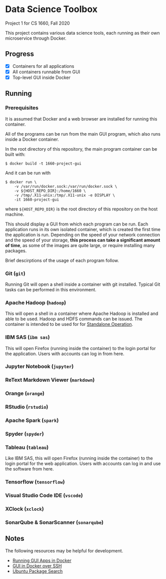 # Data Science Toolbox
Project 1 for CS 1660, Fall 2020

This project contains various data science tools, each running as their own
microservice through Docker.

## Progress
- [x] Containers for all applications
- [x] All containers runnable from GUI
- [x] Top-level GUI inside Docker

## Running
### Prerequisites
It is assumed that Docker and a web browser are installed for running this
container.

All of the programs can be run from the main GUI program, which also runs
inside a Docker container.

In the root directory of this repository, the main program container can be
built with:
```
$ docker build -t 1660-project-gui
```

And it can be run with
```
$ docker run \
	-v /var/run/docker.sock:/var/run/docker.sock \
	-v ${HOST_REPO_DIR}:/home/1660 \
	-v /tmp/.X11-unix:/tmp/.X11-unix -e DISPLAY \
	-it 1660-project-gui
```
where `${HOST_REPO_DIR}` is the root directory of this repository on the host
machine.

This should display a GUI from which each program can be run. Each application
runs in its own isolated container, which is created the first time the
application is run. Depending on the speed of your network connection and the
speed of your storage, **this process can take a significant amount of time**,
as some of the images are quite large, or require installing many packages.

Brief descirptions of the usage of each program follow.

### Git (`git`)
Running Git will open a shell inside a container with git installed.
Typical Git tasks can be performed in this environment.

### Apache Hadoop (`hadoop`)
This will open a shell in a container where Apache Hadoop is installed and able
to be used. Hadoop and HDFS commands can be issued. The container is intended
to be used for for [Standalone
Operation](https://hadoop.apache.org/docs/stable/hadoop-project-dist/hadoop-common/SingleCluster.html#Standalone_Operation).

### IBM SAS (`ibm sas`)
This will open Firefox (running inside the container) to the login portal for
the application. Users with accounts can log in from here.

### Jupyter Notebook (`jupyter`)

### ReText Markdown Viewer (`markdown`)

### Orange (`orange`)

### RStudio (`rstudio`)

### Apache Spark (`spark`)

### Spyder (`spyder`)

### Tableau (`tableau`)
Like IBM SAS, this will open Firefox (running inside the container) to the
login portal for the web application. Users with accounts can log in and use
the software from here.

### Tensorflow (`tensorflow`)

### Visual Studio Code IDE (`vscode`)

### XClock (`xclock`)

### SonarQube & SonarScanner (`sonarqube`)


## Notes
The following resources may be helpful for development.
 * [Running GUI Apps in Docker](http://fabiorehm.com/blog/2014/09/11/running-gui-apps-with-docker/)
 * [GUI in Docker over SSH](https://blog.yadutaf.fr/2017/09/10/running-a-graphical-app-in-a-docker-container-on-a-remote-server/)
 * [Ubuntu Package Search](https://packages.ubuntu.com/search)
